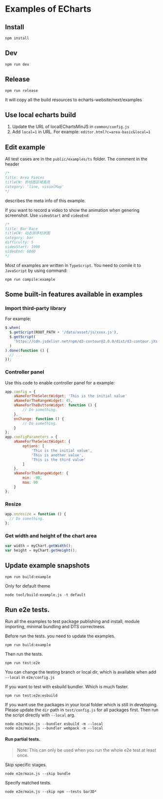 # Examples of ECharts

## Install

```shell
npm install
```

## Dev

```shell
npm run dev
```

## Release

```shell
npm run release
```

It will copy all the build resources to echarts-website/next/examples

## Use local echarts build

1. Update the URL of localEChartsMinJS in `common/config.js`
2. Add `local=1` in URL. For example: `editor.html?c=area-basic&local=1`

## Edit example

All test cases are in the `public/examples/ts` folder. The comment in the header

```js
/*
title: Area Pieces
titleCN: 折线图区域高亮
category: 'line, visualMap'
*/
```

describes the meta info of this example.

If you want to record a video to show the animation when genering screenshot. Use `videoStart` and `videoEnd`:

```js
/*
title: Bar Race
titleCN: 动态排序柱状图
category: bar
difficulty: 5
videoStart: 1000
videoEnd: 6000
*/
```

Most of examples are written in `TypeScript`. You need to comile it to `JavaScript` by using command:

```shell
npm run compile:example
```

## Some built-in features available in examples

### Import third-party library

For example:

```js
$.when(
  $.getScript(ROOT_PATH + '/data/asset/js/xxxx.js'),
  $.getScript(
    'https://cdn.jsdelivr.net/npm/d3-contour@2.0.0/dist/d3-contour.jXs'
  )
).done(function () {
  // ...
});
```

### Controller panel

Use this code to enable controller panel for a example:

```js
app.config = {
    aNameForTheSelectWidget: 'This is the initial value'
    aNameForTheRangeWidget: 45,
    aNameForTheButtonWidget: function () {
        // Do something.
    },
    onChange: function () {
        // Do something.
    }
};
app.configParameters = {
    aNameForTheSelectWidget: {
        options: [
            'This is the initial value',
            'This is another value',
            'This is the third value'
        ]
    },
    aNameForTheRangeWidget: {
        min: -90,
        max: 90
    }
};
```

### Resize

```js
app.onresize = function () {
  // Do something.
};
```

### Get width and height of the chart area

```js
var width = myChart.getWidth();
var height = myChart.getHeight();
```

## Update example snapshots

```shell
npm run build:example
```

Only for default theme

```shell
node tool/build-example.js -t default
```

## Run e2e tests.

Run all the examples to test package publishing and install, module importing, minimal bundling and DTS correctness.

Before run the tests. you need to update the examples.

```shell
npm run build:example
```

Then run the tests.

```shell
npm run test:e2e
```

You can change the testing branch or local dir, which is available when add `--local` in `e2e/config.js`

If you want to test with esbuild bundler. Which is much faster.

```shell
npm run test:e2e:esbuild
```

If you want use the packages in your local folder which is still in developing. Please update the `dir` path in `test/config.js` for all packages first. Then run the script directly with `--local` arg.

```shell
node e2e/main.js --bundler esbuild -m --local
node e2e/main.js --bundler webpack -m --local
```

#### Run partial tests.

> Note: This can only be used when you run the whole e2e test at least once.

Skip specific stages.

```shell
node e2e/main.js --skip bundle
```

Specify matched tests.

```shell
node e2e/main.js --skip npm --tests bar3D*
```
